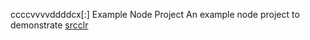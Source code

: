 ccccvvvvddddcx[:] Example Node Project
An example node project to demonstrate [srcclr](https://www.srcclr.com)
#
